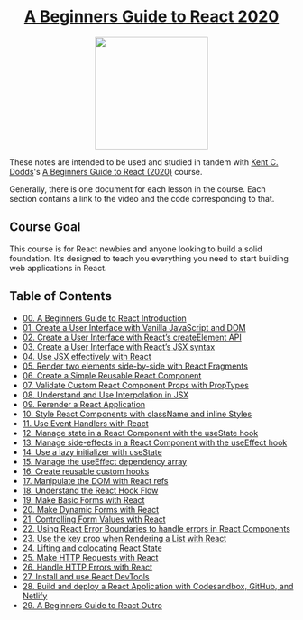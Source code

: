 <h1 align="center"><a href="https://egghead.io/courses/the-beginner-s-guide-to-react">A Beginners Guide to React 2020</a></h1>

<p align="center"><img src="https://d2eip9sf3oo6c2.cloudfront.net/series/square_covers/000/000/160/full/EGH_BeginnersReact2.png" width="200"></p>

These notes are intended to be used and studied in tandem with [Kent C. Dodds](https://egghead.io/instructors/kentcdodds)'s [A Beginners Guide to React (2020)](https://egghead.io/courses/the-beginner-s-guide-to-react) course.

Generally, there is one document for each lesson in the course. Each section contains a link to the video and the code corresponding to that.

## Course Goal

This course is for React newbies and anyone looking to build a solid foundation. It’s designed to teach you everything you need to start building web applications in React.

## Table of Contents

- [00. A Beginners Guide to React Introduction](notes/00-react-a-beginners-guide-to-react-introduction.md)
- [01. Create a User Interface with Vanilla JavaScript and DOM](notes/01-react-create-a-user-interface-with-vanilla-javascript-and-dom.md)
- [02. Create a User Interface with React’s createElement API](notes/02-react-create-a-user-interface-with-react-s-createelement-api.md)
- [03. Create a User Interface with React’s JSX syntax](notes/03-react-create-a-user-interface-with-react-s-jsx-syntax.md)
- [04. Use JSX effectively with React](notes/04-react-use-jsx-effectively-with-react.md)
- [05. Render two elements side-by-side with React Fragments](notes/05-react-render-two-elements-side-by-side-with-react-fragments.md)
- [06. Create a Simple Reusable React Component](notes/06-react-create-a-simple-reusable-react-component-50d59130.md)
- [07. Validate Custom React Component Props with PropTypes](notes/07-react-validate-custom-react-component-props-with-proptypes-9e1b5b13.md)
- [08. Understand and Use Interpolation in JSX](notes/08-react-understand-and-use-interpolation-in-jsx.md)
- [09. Rerender a React Application](notes/09-react-rerender-a-react-application-bea3a0e6.md)
- [10. Style React Components with className and inline Styles](notes/10-react-style-react-components-with-classname-and-inline-styles.md)
- [11. Use Event Handlers with React](notes/11-react-use-event-handlers-with-react-bd53256d.md)
- [12. Manage state in a React Component with the useState hook](notes/12-react-manage-state-in-a-react-component-with-the-usestate-hook.md)
- [13. Manage side-effects in a React Component with the useEffect hook](notes/13-react-manage-side-effects-in-a-react-component-with-the-useeffect-hook.md)
- [14. Use a lazy initializer with useState](notes/14-react-use-a-lazy-initializer-with-usestate.md)
- [15. Manage the useEffect dependency array](notes/15-react-manage-the-useeffect-dependency-array.md)
- [16. Create reusable custom hooks](notes/16-react-create-reusable-custom-hooks.md)
- [17. Manipulate the DOM with React refs](notes/17-react-manipulate-the-dom-with-react-refs-cad5c6be.md)
- [18. Understand the React Hook Flow](notes/18-react-understand-the-react-hook-flow.md)
- [19. Make Basic Forms with React](notes/19-react-make-basic-forms-with-react-cfc2ec08.md)
- [20. Make Dynamic Forms with React](notes/20-react-make-dynamic-forms-with-react-d69753ec.md)
- [21. Controlling Form Values with React](notes/21-react-controlling-form-values-with-react-4627dd2d.md)
- [22. Using React Error Boundaries to handle errors in React Components](notes/22-react-using-react-error-boundaries-to-handle-errors-in-react-components.md)
- [23. Use the key prop when Rendering a List with React](notes/23-react-use-the-key-prop-when-rendering-a-list-with-react-12564a86.md)
- [24. Lifting and colocating React State](notes/24-react-lifting-and-colocating-react-state.md)
- [25. Make HTTP Requests with React](notes/25-react-make-http-requests-with-react-2fc53967.md)
- [26. Handle HTTP Errors with React](notes/26-react-handle-http-errors-with-react.md)
- [27. Install and use React DevTools](notes/27-react-install-and-use-react-devtools.md)
- [28. Build and deploy a React Application with Codesandbox, GitHub, and Netlify](notes/28-react-build-and-deploy-a-react-application-with-codesandbox-github-and-netlify.md)
- [29. A Beginners Guide to React Outro](notes/29-react-a-beginners-guide-to-react-outro.md)
